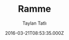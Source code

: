 ---
title: Ramme
github: 'https://github.com/TaylanTatli/Ramme'
demo: 'http://taylantatli.github.io/Ramme'
author: Taylan Tatlı
ssg:
  - Jekyll
cms:
  - No Cms
date: 2016-03-21T08:53:35.000Z
github_branch: master
description: Just a simple Jekyll theme
stale: true
---